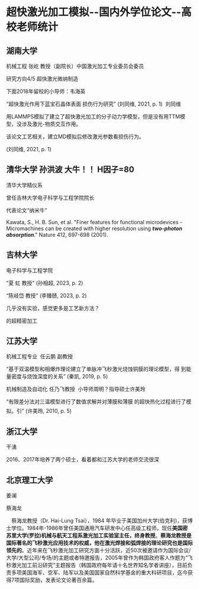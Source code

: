 # 超快激光加工模拟--国内外学位论文--高校老师统计

## 湖南大学

机械工程 张屹 教授（副院长）中国激光加工专业委员会委员

研究方向4/5 超快激光微纳制造

下面2018年留校的小导师：韦海英

“超快激光作用下蓝宝石晶体表面 损伤行为研究” (刘同维, 2021, p. 1)  刘同维

用LAMMPS模拟了建立了超快激光加工的分子动力学模型，但是没有用TTM模型，没涉及激光-物质交互作用。

该论文工艺相关，建立MD模拟后修改激光参数看损伤行为。

(刘同维, 2021, p. 1)

## 清华大学 孙洪波 大牛！！ H因子=80

清华大学精仪系

曾任吉林大学电子科学与工程学院院长

代表论文“纳米牛”

Kawata, S., H. B. Sun, et al. "Finer features for functional microdevices - Micromachines can be created with higher resolution using ***two-photon absorption***." Nature 412, 697-698 (2001).

## 吉林大学

电子科学与工程学院

“夏 虹 教授” (孙相超, 2023, p. 2)

“陈岐岱 教授” (李臻赜, 2023, p. 2)

几乎没有实验，感觉更多是工艺新方法？

的超精密加工

## 江苏大学

机械工程专业  任云鹏 副教授

“基于双温模型和相爆炸理论建立了单脉冲飞秒激光烧蚀铜膜的理论模型，得 到能量密度与烧蚀深度的关系” (秦凯, 2019, p. 5)

机械制造及自动化 任乃飞教授  小导师周明？指导硕士许美玲

“有限差分法对三温模型进行了数值求解并对薄膜和薄膜 的超快热化过程进行了模拟。引” (许美玲, 2010, p. 5)

## 浙江大学

干湧

2016、2017年培养了两个硕士，看着都和江苏大学的老师交流很深

## 北京理工大学

姜澜

蔡海龙

　蔡海龙教授（Dr. Hai-Lung Tsai），1984 年毕业于美国加州大学(伯克利)，获博士学位。1984年-1986年曾任美国通用汽车研发中心任高级工程师，现任**美国密苏里大学(罗拉)机械与航天工程系激光加工实验室主任，终身教授**。**蔡海龙教授是国际著名的飞秒激光应用技术的权威，他在激光焊接和弧焊接的理论研究也是国际领先的**。近年来在飞秒激光加工研究方面十分活跃，近50次被邀请作为国际会议/大学/大型公司/专场/的主题或者特邀报告，2005年曾作为韩国政府客人作题为“飞秒激光加工前沿研究”主题报告（韩国政府每年请十名世界知名学者讲座），目前负责多项美国海军、空军、陆军以及美国国家自然科学基金的重大科研项目，迄今获得7项国际奖励，发表论文论著百余篇。